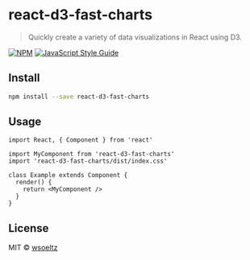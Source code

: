 # react-d3-fast-charts

> Quickly create a variety of data visualizations in React using D3.

[![NPM](https://img.shields.io/npm/v/react-d3-fast-charts.svg)](https://www.npmjs.com/package/react-d3-fast-charts) [![JavaScript Style Guide](https://img.shields.io/badge/code_style-standard-brightgreen.svg)](https://standardjs.com)

## Install

```bash
npm install --save react-d3-fast-charts
```

## Usage

```tsx
import React, { Component } from 'react'

import MyComponent from 'react-d3-fast-charts'
import 'react-d3-fast-charts/dist/index.css'

class Example extends Component {
  render() {
    return <MyComponent />
  }
}
```

## License

MIT © [wsoeltz](https://github.com/wsoeltz)
